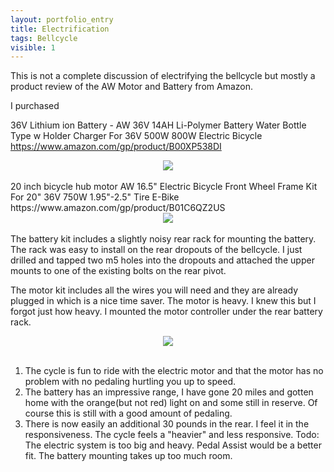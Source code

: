 ```yaml
---
layout: portfolio_entry
title: Electrification
tags: Bellcycle
visible: 1
---
```

This is not a complete discussion of electrifying the bellcycle but mostly a product review of the AW Motor and Battery from Amazon. 

I purchased

36V Lithium ion Battery - AW 36V 14AH Li-Polymer Battery Water Bottle Type w Holder Charger For 36V 500W 800W Electric Bicycle https://www.amazon.com/gp/product/B00XP538DI
<br>
<div style="text-align:center"><img src ="../../img/bellcycleblog/post13/page1.png" /></div>
<br>
20 inch bicycle hub motor AW 16.5" Electric Bicycle Front Wheel Frame Kit For 20" 36V 750W 1.95"-2.5" Tire E-Bike https://www.amazon.com/gp/product/B01C6QZ2US

<br>
<div style="text-align:center"><img src ="../../img/bellcycleblog/post13/page2.png" /></div>
<br>
The battery kit includes a slightly noisy rear rack for mounting the battery. The rack was easy to install on the rear dropouts of the bellcycle. I just drilled and tapped two m5 holes into the dropouts and attached the upper mounts to one of the existing bolts on the rear pivot.

The motor kit includes all the wires you will need and they are already plugged in which is a nice time saver. The motor is heavy. I knew this but I forgot just how heavy. I mounted the motor controller under the rear battery rack. 
<br>
<div style="text-align:center"><img src ="../../img/bellcycleblog/post13/page3.jpg" /></div>
<br>

1. The cycle is fun to ride with the electric motor and that the motor has no problem with no pedaling hurtling you up to speed. 
2. The battery has an impressive range, I have gone 20 miles and gotten home with the orange(but not red) light on and some still in reserve. Of course this is still with a good amount of pedaling. 
3. There is now easily an additional 30 pounds in the rear. I feel it in the responsiveness. The cycle feels a "heavier" and less responsive. 
Todo: The electric system is too big and heavy. Pedal Assist would be a better fit. The battery mounting takes up too much room.

